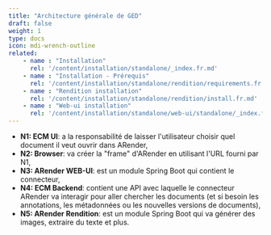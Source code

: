 ```yaml
---
title: "Architecture générale de GED"
draft: false
weight: 1
type: docs
icon: mdi-wrench-outline
related:
    - name : "Installation"
      rel: '/content/installation/standalone/_index.fr.md'
    - name : "Installation - Prérequis"
      rel: '/content/installation/standalone/rendition/requirements.fr.md'
    - name : "Rendition installation"
      rel: '/content/installation/standalone/rendition/install.fr.md'
    - name : "Web-ui installation"
      rel: '/content/installation/standalone/web-ui/standalone/_index.fr.md'
---
```



* **N1: ECM UI**: a la responsabilité de laisser l'utilisateur choisir quel document il veut ouvrir dans ARender,
* **N2: Browser**: va créer la "frame" d'ARender en utilisant l'URL fourni par N1,
* **N3: ARender WEB-UI**: est un module Spring Boot qui contient le connecteur,
* **N4: ECM Backend**: contient une API avec laquelle le connecteur ARender va interagir pour aller chercher les documents 
(et si besoin les annotations, les métadonnées ou les nouvelles versions de documents),
* **N5: ARender Rendition**: est un module Spring Boot qui va générer des images, extraire du texte et plus.
